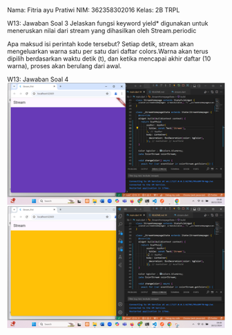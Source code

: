 Nama: Fitria ayu Pratiwi
NIM: 362358302016
Kelas: 2B TRPL

W13: Jawaban Soal 3
Jelaskan fungsi keyword yield\*
digunakan untuk meneruskan nilai dari stream yang dihasilkan oleh Stream.periodic

Apa maksud isi perintah kode tersebut?
Setiap detik, stream akan mengeluarkan warna satu per satu dari daftar colors.Warna akan terus dipilih berdasarkan waktu detik (t), dan ketika mencapai akhir daftar (10 warna), proses akan berulang dari awal.

W13: Jawaban Soal 4
![warna2](image.png)
![warni2](image-1.png)
